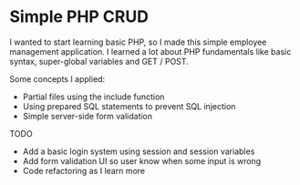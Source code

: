 # Simple PHP CRUD

I wanted to start learning basic PHP, so I made this simple employee management application. I learned a lot about PHP fundamentals like basic syntax, super-global variables and GET / POST.

Some concepts I applied:
* Partial files using the include function
* Using prepared SQL statements to prevent SQL injection
* Simple server-side form validation

TODO
* Add a basic login system using session and session variables
* Add form validation UI so user know when some input is wrong
* Code refactoring  as I learn more
 
